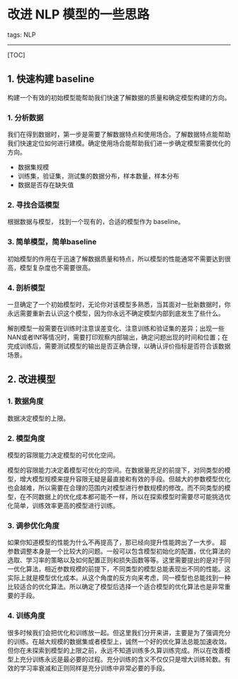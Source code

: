 # 改进 NLP 模型的一些思路

tags: NLP

---

[TOC]

## 1. 快速构建 baseline

构建一个有效的初始模型能帮助我们快速了解数据的质量和确定模型构建的方向。

### 1. 分析数据

我们在得到数据时，第一步是需要了解数据特点和使用场合。了解数据特点能帮助我们快速定位如何进行建模。确定使用场合能帮助我们进一步确定模型需要优化的方向。

- 数据集规模
- 训练集，验证集，测试集的数据分布，样本数量，样本分布
- 数据是否存在缺失值

### 2. 寻找合适模型

根据数据与模型， 找到一个现有的，合适的模型作为 baseline。

### 3.  简单模型，简单baseline

初始模型的作用在于迅速了解数据质量和特点，所以模型的性能通常不需要达到很高，模型复杂度也不需要很高。

###  4. 剖析模型

一旦确定了一个初始模型时，无论你对该模型多熟悉，当其面对一批新数据时，你永远需要重新去认识这个模型，因为你永远不确定模型内部到底发生了些什么。

解剖模型一般需要在训练时注意误差变化、注意训练和验证集的差异；出现一些NAN或者INf等情况时，需要打印观察内部输出，确定问题出现的时间和位置；在完成训练后，需要测试模型的输出是否正确合理，以确认评价指标是否符合该数据场景。

## 2. 改进模型

### 1. 数据角度

数据决定模型的上限。

### 2. 模型角度

模型的容限能力决定模型的可优化空间。

模型的容限能力决定着模型可优化的空间。在数据量充足的前提下，对同类型的模型，增大模型规模来提升容限无疑是最直接和有效的手段。但越大的参数模型优化也会越难，所以需要在合理的范围内对模型进行参数规模的修改。而不同类型的模型，在不同数据上的优化成本都可能不一样，所以在探索模型时需要尽可能挑选优化简单，训练效率更高的模型进行训练。

### 3. 调参优化角度

如果你知道模型的性能为什么不再提高了，那已经向提升性能跨出了一大步。 超参数调整本身是一个比较大的问题。一般可以包含模型初始化的配置，优化算法的选取、学习率的策略以及如何配置正则和损失函数等等。这里需要提出的是对于同一优化算法，相近参数规模的前提下，不同类型的模型总能表现出不同的性能。这实际上就是模型优化成本。从这个角度的反方向来考虑，同一模型也总能找到一种比较适合的优化算法。所以确定了模型后选择一个适合模型的优化算法也是非常重要的手段。

### 4. 训练角度

很多时候我们会把优化和训练放一起。但这里我们分开来讲，主要是为了强调充分的训练。在越大规模的数据集或者模型上，诚然一个好的优化算法总能加速收敛。但你在未探索到模型的上限之前，永远不知道训练多久算训练完成。所以在改善模型上充分训练永远是最必要的过程。充分训练的含义不仅仅只是增大训练轮数。有效的学习率衰减和正则同样是充分训练中非常必要的手段。

